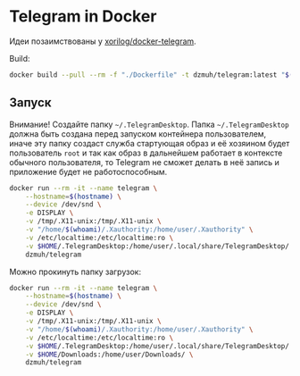# Telegram in Docker

Идеи позаимствованы у [xorilog/docker-telegram](https://github.com/xorilog/docker-telegram).

Build:

``` bash
docker build --pull --rm -f "./Dockerfile" -t dzmuh/telegram:latest "$(pwd)"
```

## Запуск

Внимание!
Создайте папку `~/.TelegramDesktop`.
Папка `~/.TelegramDesktop` должна быть создана перед запуском контейнера пользователем, иначе эту папку создаст служба стартующая образ и её хозяином будет пользователь `root` и так как образ в дальнейшем работает в контексте обычного пользователя, то Telegram не сможет делать в неё запись и приложение будет не работоспособным.

``` bash
docker run --rm -it --name telegram \
    --hostname=$(hostname) \
    --device /dev/snd \
    -e DISPLAY \
    -v /tmp/.X11-unix:/tmp/.X11-unix \
    -v "/home/$(whoami)/.Xauthority:/home/user/.Xauthority" \
    -v /etc/localtime:/etc/localtime:ro \
    -v $HOME/.TelegramDesktop:/home/user/.local/share/TelegramDesktop/ \
    dzmuh/telegram
```

Можно прокинуть папку загрузок:

``` bash
docker run --rm -it --name telegram \
    --hostname=$(hostname) \
    --device /dev/snd \
    -e DISPLAY \
    -v /tmp/.X11-unix:/tmp/.X11-unix \
    -v "/home/$(whoami)/.Xauthority:/home/user/.Xauthority" \
    -v /etc/localtime:/etc/localtime:ro \
    -v $HOME/.TelegramDesktop:/home/user/.local/share/TelegramDesktop/ \
    -v $HOME/Downloads:/home/user/Downloads/ \
    dzmuh/telegram
```
